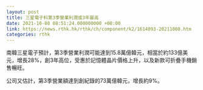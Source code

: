 ```yaml
---
layout: post
title: 三星電子料第3季營業利潤或3年最高
date: 2021-10-08 08:51:24.000000000 +08:00
link: https://news.rthk.hk/rthk/ch/component/k2/1614093-20211008.htm
categories: rthk
---
```


南韓三星電子預計，第3季營業利潤可能達到15.8萬億韓元，相當於約133億美元，增長28%，創3年高位，受惠於記憶體晶片價格上升，以及新款可折疊手機銷售暢旺。

公司又估計，第3季營業額達到創紀錄的73萬億韓元，增長約9%。
